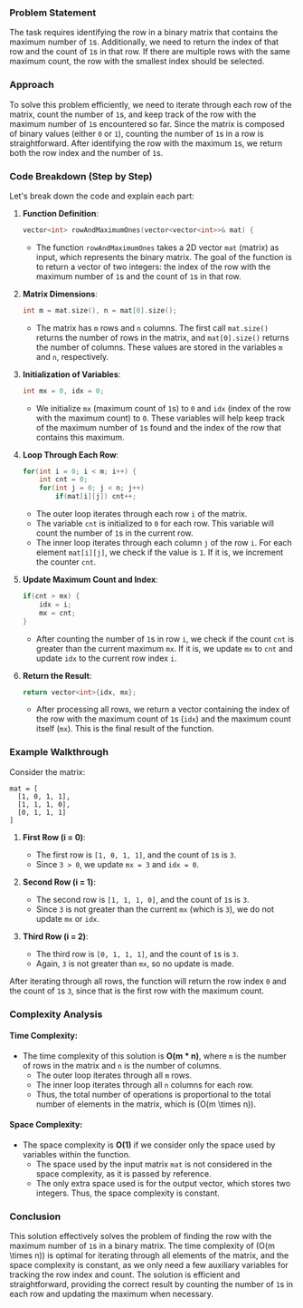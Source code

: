 ### Problem Statement

The task requires identifying the row in a binary matrix that contains the maximum number of `1`s. Additionally, we need to return the index of that row and the count of `1`s in that row. If there are multiple rows with the same maximum count, the row with the smallest index should be selected. 

### Approach

To solve this problem efficiently, we need to iterate through each row of the matrix, count the number of `1`s, and keep track of the row with the maximum number of `1`s encountered so far. Since the matrix is composed of binary values (either `0` or `1`), counting the number of `1`s in a row is straightforward. After identifying the row with the maximum `1`s, we return both the row index and the number of `1`s.

### Code Breakdown (Step by Step)

Let's break down the code and explain each part:

1. **Function Definition**:
   ```cpp
   vector<int> rowAndMaximumOnes(vector<vector<int>>& mat) {
   ```
   - The function `rowAndMaximumOnes` takes a 2D vector `mat` (matrix) as input, which represents the binary matrix. The goal of the function is to return a vector of two integers: the index of the row with the maximum number of `1`s and the count of `1`s in that row.

2. **Matrix Dimensions**:
   ```cpp
   int m = mat.size(), n = mat[0].size();
   ```
   - The matrix has `m` rows and `n` columns. The first call `mat.size()` returns the number of rows in the matrix, and `mat[0].size()` returns the number of columns. These values are stored in the variables `m` and `n`, respectively.

3. **Initialization of Variables**:
   ```cpp
   int mx = 0, idx = 0;
   ```
   - We initialize `mx` (maximum count of `1`s) to `0` and `idx` (index of the row with the maximum count) to `0`. These variables will help keep track of the maximum number of `1`s found and the index of the row that contains this maximum.

4. **Loop Through Each Row**:
   ```cpp
   for(int i = 0; i < m; i++) {
       int cnt = 0;
       for(int j = 0; j < n; j++)
           if(mat[i][j]) cnt++;
   ```
   - The outer loop iterates through each row `i` of the matrix.
   - The variable `cnt` is initialized to `0` for each row. This variable will count the number of `1`s in the current row.
   - The inner loop iterates through each column `j` of the row `i`. For each element `mat[i][j]`, we check if the value is `1`. If it is, we increment the counter `cnt`.

5. **Update Maximum Count and Index**:
   ```cpp
   if(cnt > mx) {
       idx = i;
       mx = cnt;
   }
   ```
   - After counting the number of `1`s in row `i`, we check if the count `cnt` is greater than the current maximum `mx`. If it is, we update `mx` to `cnt` and update `idx` to the current row index `i`.

6. **Return the Result**:
   ```cpp
   return vector<int>{idx, mx};
   ```
   - After processing all rows, we return a vector containing the index of the row with the maximum count of `1`s (`idx`) and the maximum count itself (`mx`). This is the final result of the function.

### Example Walkthrough

Consider the matrix:
```
mat = [
  [1, 0, 1, 1],
  [1, 1, 1, 0],
  [0, 1, 1, 1]
]
```

1. **First Row (i = 0)**:
   - The first row is `[1, 0, 1, 1]`, and the count of `1`s is `3`.
   - Since `3 > 0`, we update `mx = 3` and `idx = 0`.

2. **Second Row (i = 1)**:
   - The second row is `[1, 1, 1, 0]`, and the count of `1`s is `3`.
   - Since `3` is not greater than the current `mx` (which is `3`), we do not update `mx` or `idx`.

3. **Third Row (i = 2)**:
   - The third row is `[0, 1, 1, 1]`, and the count of `1`s is `3`.
   - Again, `3` is not greater than `mx`, so no update is made.

After iterating through all rows, the function will return the row index `0` and the count of `1`s `3`, since that is the first row with the maximum count.

### Complexity Analysis

#### Time Complexity:
- The time complexity of this solution is **O(m * n)**, where `m` is the number of rows in the matrix and `n` is the number of columns.
  - The outer loop iterates through all `m` rows.
  - The inner loop iterates through all `n` columns for each row.
  - Thus, the total number of operations is proportional to the total number of elements in the matrix, which is \(O(m \times n)\).

#### Space Complexity:
- The space complexity is **O(1)** if we consider only the space used by variables within the function.
  - The space used by the input matrix `mat` is not considered in the space complexity, as it is passed by reference.
  - The only extra space used is for the output vector, which stores two integers. Thus, the space complexity is constant.

### Conclusion

This solution effectively solves the problem of finding the row with the maximum number of `1`s in a binary matrix. The time complexity of \(O(m \times n)\) is optimal for iterating through all elements of the matrix, and the space complexity is constant, as we only need a few auxiliary variables for tracking the row index and count. The solution is efficient and straightforward, providing the correct result by counting the number of `1`s in each row and updating the maximum when necessary.
